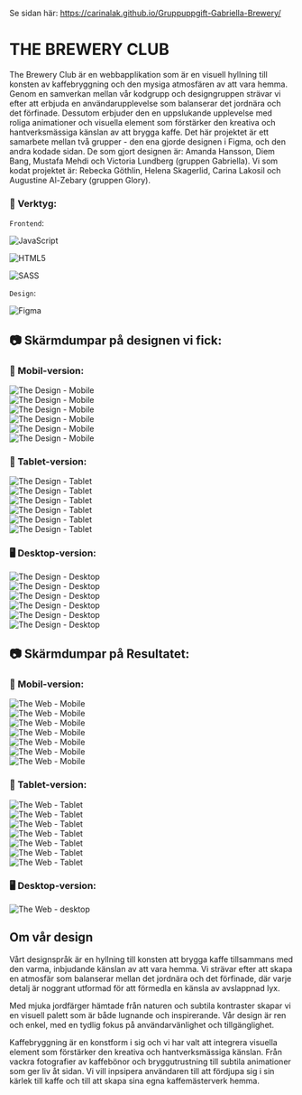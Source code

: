 Se sidan här: https://carinalak.github.io/Gruppuppgift-Gabriella-Brewery/

# THE BREWERY CLUB

The Brewery Club är en webbapplikation som är en visuell hyllning till konsten av kaffebryggning och den mysiga atmosfären av att vara hemma. Genom en samverkan mellan vår kodgrupp och designgruppen strävar vi efter att erbjuda en användarupplevelse som balanserar det jordnära och det förfinade. Dessutom erbjuder den en uppslukande upplevelse med roliga animationer och visuella element som förstärker den kreativa och hantverksmässiga känslan av att brygga kaffe.
Det här projektet är ett samarbete mellan två grupper - den ena gjorde designen i Figma, och den andra kodade sidan.
De som gjort designen är: Amanda Hansson, Diem Bang, Mustafa Mehdi och Victoria Lundberg (gruppen Gabriella). Vi som kodat projektet är: Rebecka Göthlin, Helena Skagerlid, Carina Lakosil och Augustine Al-Zebary (gruppen Glory).


### 🔧 Verktyg: 

`Frontend`:

![JavaScript](https://img.shields.io/badge/JavaScript-323330?style=for-the-badge&logo=javascript&logoColor=F7DF1E)

![HTML5](https://img.shields.io/badge/HTML5-E34F26?style=for-the-badge&logo=html5&logoColor=white)

![SASS](https://img.shields.io/badge/SASS-hotpink.svg?style=for-the-badge&logo=SASS&logoColor=white)

`Design`:

![Figma](https://img.shields.io/badge/figma-%23F24E1E.svg?style=for-the-badge&logo=figma&logoColor=white)



## 📷 Skärmdumpar på designen vi fick:

### 📱 Mobil-version:
![The Design - Mobile](assets/screenshots-design/mobile/logo-cookies-mobile.png)  
![The Design - Mobile](assets/screenshots-design/mobile/menu-mobile.png)  
![The Design - Mobile](assets/screenshots-design/mobile/brewing-mobile.png)  
![The Design - Mobile](assets/screenshots-design/mobile/home-mobile.png)  
![The Design - Mobile](assets/screenshots-design/mobile/beans-mobile.png)  
![The Design - Mobile](assets/screenshots-design/mobile/cafe-footer-mobile.png)  


### 📱 Tablet-version:
![The Design - Tablet](assets/screenshots-design/tablet/logo-cookies-tablet.png)  
![The Design - Tablet](assets/screenshots-design/tablet/menu-tablet.png)  
![The Design - Tablet](assets/screenshots-design/tablet/home-tablet.png)  
![The Design - Tablet](assets/screenshots-design/tablet/brewing-tablet.png)  
![The Design - Tablet](assets/screenshots-design/tablet/beans-tablet.png)  
![The Design - Tablet](assets/screenshots-design/tablet/cafe-footer-tablet.png)  



### 🖥️ Desktop-version:
![The Design - Desktop](assets/screenshots-design/desktop/logo-cookies-desktop.png)  
![The Design - Desktop](assets/screenshots-design/desktop/menu-desktop.png)  
![The Design - Desktop](assets/screenshots-design/desktop/home-desktop.png)  
![The Design - Desktop](assets/screenshots-design/desktop/brewing-desktop.png)  
![The Design - Desktop](assets/screenshots-design/desktop/beans-desktop.png)  
![The Design - Desktop](assets/screenshots-design/desktop/cafes-footer-desktop.png)  



## 📷 Skärmdumpar på Resultatet:

### 📱 Mobil-version:

![The Web - Mobile](assets/screenshots-web/mobile/mobile1.png)  
![The Web - Mobile](assets/screenshots-web/mobile/mobile2.png)  
![The Web - Mobile](assets/screenshots-web/mobile/mobile3.png)  
![The Web - Mobile](assets/screenshots-web/mobile/mobile4.png)  
![The Web - Mobile](assets/screenshots-web/mobile/mobile5.png)  
![The Web - Mobile](assets/screenshots-web/mobile/mobile6.png)  
![The Web - Mobile](assets/screenshots-web/mobile/mobile7.png)  

### 📱 Tablet-version:

![The Web - Tablet](assets/screenshots-web/tablet/tablet1.png)  
![The Web - Tablet](assets/screenshots-web/tablet/tablet2.png)  
![The Web - Tablet](assets/screenshots-web/tablet/tablet3.png)  
![The Web - Tablet](assets/screenshots-web/tablet/tablet4.png)  
![The Web - Tablet](assets/screenshots-web/tablet/tablet5.png)  
![The Web - Tablet](assets/screenshots-web/tablet/tablet6.png)  
![The Web - Tablet](assets/screenshots-web/tablet/tablet7.png)  



### 🖥️ Desktop-version:

![The Web - desktop](assets/screenshots-web/desktop/desktop1.png) 





## Om vår design

Vårt designspråk är en hyllning till konsten att brygga kaffe tillsammans med den varma, inbjudande känslan av att vara hemma. Vi strävar efter att skapa en atmosfär som balanserar mellan det jordnära och det förfinade, där varje detalj är noggrant utformad för att förmedla en känsla av avslappnad lyx.

Med mjuka jordfärger hämtade från naturen och subtila kontraster skapar vi en visuell palett som är både lugnande och inspirerande. Vår design är ren och enkel, med en tydlig fokus på användarvänlighet och tillgänglighet.

Kaffebryggning är en konstform i sig och vi har valt att integrera visuella element som förstärker den kreativa och hantverksmässiga känslan. Från vackra fotografier av kaffebönor och bryggutrustning till subtila animationer som ger liv åt sidan. Vi vill inpsipera användaren till att fördjupa sig i sin kärlek till kaffe och till att skapa sina egna kaffemästerverk hemma.
